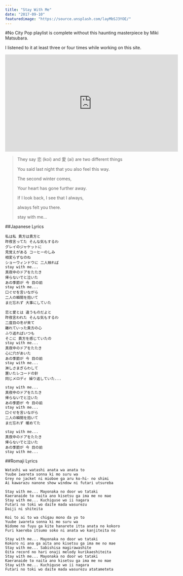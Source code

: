 ```yaml
---
title: "Stay With Me"
date: "2017-09-10"
featuredimage: "https://source.unsplash.com/layMbSJ3YOE/"
---
```


#No City Pop playlist is complete without this haunting masterpiece by Miki Matsubara.

I listened to it at least three or four times while working on this site.


<iframe width="560" height="315" src="https://www.youtube.com/embed/k-KAY_Glmn4" frameborder="0" allow="accelerometer; autoplay; encrypted-media; gyroscope; picture-in-picture" allowfullscreen></iframe>

<blockquote>
They say 恋 (koi) and 愛 (ai) are two different things

You said last night that you also feel this way.

The second winter comes,

Your heart has gone further away.

If I look back, I see that I always,

always felt you there.

stay with me...
</blockquote>

##Japanese Lyrics

```
私は私 貴方は貴方と
昨夜言ってた そんな気もするわ
グレイのジャケットに
見覚えがある コーヒーのしみ
相変らずなのね
ショーウィンドウに 二人映れば
stay with me...
真夜中のドアをたたき
帰らないでと泣いた
あの季節が 今 目の前
stay with me...
口ぐせを言いながら
二人の瞬間を抱いて
まだ忘れず 大事にしていた

恋と愛とは 違うものだよと
昨夜言われた そんな気もするわ
二度目の冬が来て
離れていった貴方の心
ふり返ればいつも
そこに 貴方を感じていたの
stay with me...
真夜中のドアをたたき
心に穴があいた
あの季節が 今 目の前
stay with me...
淋しさまぎらわして
置いたレコードの針
同じメロディ 繰り返していた...

stay with me...
真夜中のドアをたたき
帰らないでと泣いた
あの季節が 今 目の前
stay with me...
口ぐせを言いながら
二人の瞬間を抱いて
まだ忘れず 暖めてた

stay with me...
真夜中のドアをたたき
帰らないでと泣いた
あの季節が 今 目の前
stay with me...﻿
```

##Romaji Lyrics

```
Watashi wa watashi anata wa anata to
Yuube iwareta sonna ki mo suru wa
Grey no jacket ni mioboe ga aru ko-hi- no shimi
Ai kawarazu nanone show window ni futari utsureba

Stay with me... Mayonaka no door wo tataki
Kaeranaide to naita ano kisetsu ga ima me no mae
Stay with me... Kuchiguse wo ii nagara
Futari no toki wo daite mada wasurezu
Daiji ni shiteita

Koi to ai to wa chigau mono da yo to
Yuube iwareta sonna ki mo suru wa
Nidome no fuyu ga kite hanarete itta anata no kokoro
Furi kaereba itsumo soko ni anata wo kanjiteita no

Stay with me... Mayonaka no door wo tataki
Kokoro ni ana ga aita ano kisetsu ga ima me no mae
Stay with me... Sabishisa magirawashite
Oita record no hari onaji melody kurikaeshiteita
Stay with me... Mayonaka no door wo tataki
Kaeranaide to naita ano kisetsu ga ima me no mae
Stay with me... Kuchiguse wo ii nagara
Futari no toki wo daite mada wasurezu atatameteta
```